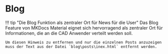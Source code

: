 # Blog
!!! tip "Die Blog Funktion als zentraler Ort für News für die User"
    Das Blog Feature von MKDocs Material eignet sich hervorragend als zentraler Ort für Informationen, die an die CAD Anwender verteilt werden soll.

    Um diesen Hinweis zu entfernen und nur die einzelnen Posts anzuzeigen muss der Text aus der Datei `blog\posts\inex.html` entfernt werden.
